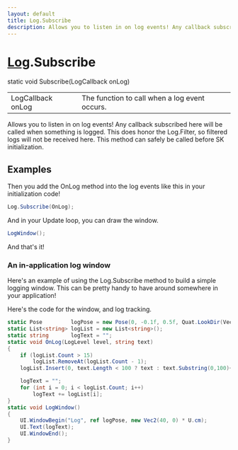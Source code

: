 ```yaml
---
layout: default
title: Log.Subscribe
description: Allows you to listen in on log events! Any callback subscribed here will be called when something is logged. This does honor the Log.Filter, so filtered logs will not be received here. This method can safely be called before SK initialization.
---
```

# [Log]({{site.url}}/Pages/Reference/Log.html).Subscribe

<div class='signature' markdown='1'>
static void Subscribe(LogCallback onLog)
</div>

|  |  |
|--|--|
|LogCallback onLog|The function to call when a log event occurs.|

Allows you to listen in on log events! Any callback
subscribed here will be called when something is logged. This
does honor the Log.Filter, so filtered logs will not be received
here. This method can safely be called before SK initialization.




## Examples

Then you add the OnLog method into the log events like this in
your initialization code!
```csharp
Log.Subscribe(OnLog);
```
And in your Update loop, you can draw the window.
```csharp
LogWindow();
```
And that's it!
### An in-application log window
Here's an example of using the Log.Subscribe method to build a simple
logging window. This can be pretty handy to have around somewhere in
your application!

Here's the code for the window, and log tracking.
```csharp
static Pose         logPose = new Pose(0, -0.1f, 0.5f, Quat.LookDir(Vec3.Forward));
static List<string> logList = new List<string>();
static string       logText = "";
static void OnLog(LogLevel level, string text)
{
	if (logList.Count > 15)
		logList.RemoveAt(logList.Count - 1);
	logList.Insert(0, text.Length < 100 ? text : text.Substring(0,100)+"...\n");

	logText = "";
	for (int i = 0; i < logList.Count; i++)
		logText += logList[i];
}
static void LogWindow()
{
	UI.WindowBegin("Log", ref logPose, new Vec2(40, 0) * U.cm);
	UI.Text(logText);
	UI.WindowEnd();
}
```

